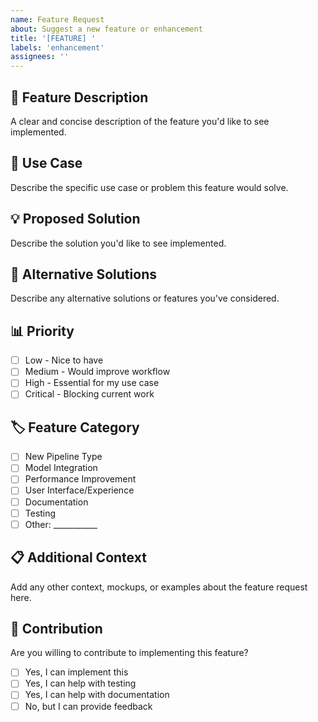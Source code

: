 ```yaml
---
name: Feature Request
about: Suggest a new feature or enhancement
title: '[FEATURE] '
labels: 'enhancement'
assignees: ''
---
```


## 🚀 Feature Description
A clear and concise description of the feature you'd like to see implemented.

## 🎯 Use Case
Describe the specific use case or problem this feature would solve.

## 💡 Proposed Solution
Describe the solution you'd like to see implemented.

## 🔄 Alternative Solutions
Describe any alternative solutions or features you've considered.

## 📊 Priority
- [ ] Low - Nice to have
- [ ] Medium - Would improve workflow
- [ ] High - Essential for my use case
- [ ] Critical - Blocking current work

## 🏷️ Feature Category
- [ ] New Pipeline Type
- [ ] Model Integration
- [ ] Performance Improvement
- [ ] User Interface/Experience
- [ ] Documentation
- [ ] Testing
- [ ] Other: ___________

## 📋 Additional Context
Add any other context, mockups, or examples about the feature request here.

## 🤝 Contribution
Are you willing to contribute to implementing this feature?
- [ ] Yes, I can implement this
- [ ] Yes, I can help with testing
- [ ] Yes, I can help with documentation
- [ ] No, but I can provide feedback
